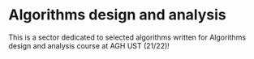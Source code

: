 # Algorithms design and analysis
This is a sector dedicated to selected algorithms written for Algorithms design and analysis course at AGH UST (21/22)!
